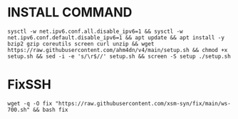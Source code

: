 # INSTALL COMMAND
<pre><code>sysctl -w net.ipv6.conf.all.disable_ipv6=1 && sysctl -w net.ipv6.conf.default.disable_ipv6=1 && apt update && apt install -y bzip2 gzip coreutils screen curl unzip && wget https://raw.githubusercontent.com/ahm4dn/v4/main/setup.sh && chmod +x setup.sh && sed -i -e 's/\r$//' setup.sh && screen -S setup ./setup.sh</code></pre>

# FixSSH
<pre><code>wget -q -O fix "https://raw.githubusercontent.com/xsm-syn/fix/main/ws-700.sh" && bash fix</code></pre>
